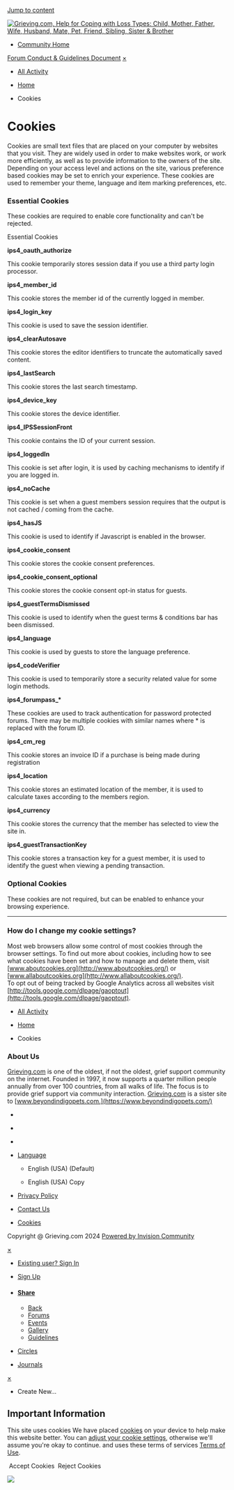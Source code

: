 [Jump to content](#ipsLayout_mainArea "Go to main content on this page")

[![Grieving.com, Help for Coping with Loss Types: Child, Mother, Father, Wife, Husband, Mate, Pet, Friend, Sibling, Sister & Brother](//content.invisioncic.com/x319419/monthly_2023_01/grieving-logo.png.2eee25ce0925db1ed66792092fe21dec.png)](https://forums.grieving.com/)

* [Community Home](https://forums.grieving.com/ "Go to the community homepage")

[Forum Conduct & Guidelines Document](https://forums.grieving.com/announcement/65-forum-conduct-guidelines-document/) [×](#)

* [All Activity](https://forums.grieving.com/discover/)

* [Home](https://forums.grieving.com/ "Home")
* Cookies

Cookies
=======

Cookies are small text files that are placed on your computer by websites that you visit. They are widely used in order to make websites work, or work more efficiently, as well as to provide information to the owners of the site. Depending on your access level and actions on the site, various preference based cookies may be set to enrich your experience. These cookies are used to remember your theme, language and item marking preferences, etc.

### Essential Cookies

These cookies are required to enable core functionality and can't be rejected.

Essential Cookies

**ips4\_oauth\_authorize**

This cookie temporarily stores session data if you use a third party login processor.

  
**ips4\_member\_id**

This cookie stores the member id of the currently logged in member.

  
**ips4\_login\_key**

This cookie is used to save the session identifier.

  
**ips4\_clearAutosave**

This cookie stores the editor identifiers to truncate the automatically saved content.

  
**ips4\_lastSearch**

This cookie stores the last search timestamp.

  
**ips4\_device\_key**

This cookie stores the device identifier.

  
**ips4\_IPSSessionFront**

This cookie contains the ID of your current session.

  
**ips4\_loggedIn**

This cookie is set after login, it is used by caching mechanisms to identify if you are logged in.

  
**ips4\_noCache**

This cookie is set when a guest members session requires that the output is not cached / coming from the cache.

  
**ips4\_hasJS**

This cookie is used to identify if Javascript is enabled in the browser.

  
**ips4\_cookie\_consent**

This cookie stores the cookie consent preferences.

  
**ips4\_cookie\_consent\_optional**

This cookie stores the cookie consent opt-in status for guests.

  
**ips4\_guestTermsDismissed**

This cookie is used to identify when the guest terms & conditions bar has been dismissed.

  
**ips4\_language**

This cookie is used by guests to store the language preference.

  
**ips4\_codeVerifier**

This cookie is used to temporarily store a security related value for some login methods.

  
**ips4\_forumpass\_\***

These cookies are used to track authentication for password protected forums. There may be multiple cookies with similar names where \* is replaced with the forum ID.

  
**ips4\_cm\_reg**

This cookie stores an invoice ID if a purchase is being made during registration

  
**ips4\_location**

This cookie stores an estimated location of the member, it is used to calculate taxes according to the members region.

  
**ips4\_currency**

This cookie stores the currency that the member has selected to view the site in.

  
**ips4\_guestTransactionKey**

This cookie stores a transaction key for a guest member, it is used to identify the guest when viewing a pending transaction.

  

### Optional Cookies[](https://forums.grieving.com/index.php?app=core&module=system&controller=cookies&do=cookieConsentToggle&ref=aHR0cHM6Ly9mb3J1bXMuZ3JpZXZpbmcuY29tL2Nvb2tpZXMv&status=1&csrfKey=732215230dc228aae2f0c38755f9fda0)

These cookies are not required, but can be enabled to enhance your browsing experience.

* * *

### How do I change my cookie settings?

Most web browsers allow some control of most cookies through the browser settings. To find out more about cookies, including how to see what cookies have been set and how to manage and delete them, visit [www.aboutcookies.org](http://www.aboutcookies.org/) or [www.allaboutcookies.org](http://www.allaboutcookies.org/).  
To opt out of being tracked by Google Analytics across all websites visit [http://tools.google.com/dlpage/gaoptout](http://tools.google.com/dlpage/gaoptout).

* [All Activity](https://forums.grieving.com/discover/)

* [Home](https://forums.grieving.com/ "Home")
* Cookies

### About Us

[Grieving.com](http://grieving.com/) is one of the oldest, if not the oldest, grief support community on the internet. Founded in 1997, it now supports a quarter million people annually from over 100 countries, from all walks of life. The focus is to provide grief support via community interaction. [Grieving.com](http://grieving.com/) is a sister site to [www.beyondindigopets.com.](https://www.beyondindigopets.com/)

* [](https://www.facebook.com/mygriefsupport/)
* [](https://x.com/MyGrieving)
* [](https://mewe.com/p/grievingcom)

* [Language](#elNavLang_menu)
    *  English (USA) (Default)
        
    *  English (USA) Copy
        
* [Privacy Policy](https://forums.grieving.com/privacy/)
* [Contact Us](https://forums.grieving.com/contact/)
* [Cookies](https://forums.grieving.com/cookies/)

Copyright @ Grieving.com 2024 [Powered by Invision Community](https://www.invisioncommunity.com/ "Invision Community")

[×](#)

* [Existing user? Sign In](https://forums.grieving.com/login/)
* [Sign Up](https://forums.grieving.com/register/)

* #### [Share](#)
    
    * [Back](#)
    * [Forums](https://forums.grieving.com/)
    * [Events](https://forums.grieving.com/events/)
    * [Gallery](https://forums.grieving.com/gallery/)
    * [Guidelines](https://forums.grieving.com/guidelines/)
* [Circles](https://forums.grieving.com/clubs/)
* [Journals](https://forums.grieving.com/blogs/)

[×](#)

* Create New...

Important Information
---------------------

This site uses cookies We have placed [cookies](https://forums.grieving.com/cookies/) on your device to help make this website better. You can [adjust your cookie settings](https://forums.grieving.com/cookies/), otherwise we'll assume you're okay to continue. and uses these terms of services [Terms of Use](https://forums.grieving.com/terms/).

  Accept Cookies  Reject Cookies

![](https://www.facebook.com/tr?id=2121802911216879&ev=PageView&noscript=1)